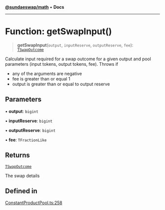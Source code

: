 [**@sundaeswap/math**](../../../README.md) • **Docs**

***

# Function: getSwapInput()

> **getSwapInput**(`output`, `inputReserve`, `outputReserve`, `fee`): [`TSwapOutcome`](../type-aliases/TSwapOutcome.md)

Calculate input required for a swap outcome for a given output and pool parameters (input tokens, output tokens, fee).
Throws if
 - any of the arguments are negative
 - fee is greater than or equal 1
 - output is greater than or equal to output reserve

## Parameters

• **output**: `bigint`

• **inputReserve**: `bigint`

• **outputReserve**: `bigint`

• **fee**: `TFractionLike`

## Returns

[`TSwapOutcome`](../type-aliases/TSwapOutcome.md)

The swap details

## Defined in

[ConstantProductPool.ts:258](https://github.com/SundaeSwap-finance/sundae-sdk/blob/main/packages/math/src/PoolMath/ConstantProductPool.ts#L258)
